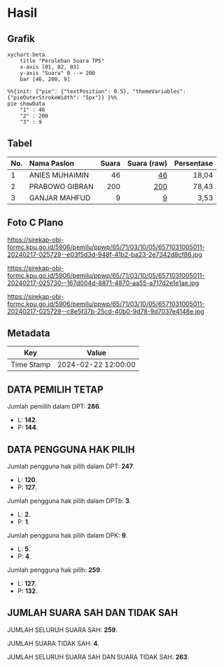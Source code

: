 # Hasil

## Grafik

```mermaid
xychart-beta
    title "Perolehan Suara TPS"
    x-axis [01, 02, 03]
    y-axis "Suara" 0 --> 200
    bar [46, 200, 9]
```

```mermaid
%%{init: {"pie": {"textPosition": 0.5}, "themeVariables": {"pieOuterStrokeWidth": "5px"}} }%%
pie showData
    "1" : 46
    "2" : 200
    "3" : 9
```

## Tabel

| No. | Nama Paslon    | Suara | Suara (raw) | Persentase |
|:--- |:-------------- | -----:| -----------:| ----------:|
| 1   | ANIES MUHAIMIN | 46    | [46][p-1]   | 18,04      |
| 2   | PRABOWO GIBRAN | 200   | [200][p-2]  | 78,43      |
| 3   | GANJAR MAHFUD  | 9     | [9][p-3]    | 3,53       |


[p-1]: https://github.com/gigit-pemilu/pemilu-2024-65-kalimantan-utara/blob/main/pilpres/hitung-suara/sub/65-kalimantan-utara/sub/71-kota-tarakan/sub/03-tarakan-timur/sub/1005-mamburungan/sub/011-tps/sub/paslon-1.txt
[p-2]: https://github.com/gigit-pemilu/pemilu-2024-65-kalimantan-utara/blob/main/pilpres/hitung-suara/sub/65-kalimantan-utara/sub/71-kota-tarakan/sub/03-tarakan-timur/sub/1005-mamburungan/sub/011-tps/sub/paslon-2.txt
[p-3]: https://github.com/gigit-pemilu/pemilu-2024-65-kalimantan-utara/blob/main/pilpres/hitung-suara/sub/65-kalimantan-utara/sub/71-kota-tarakan/sub/03-tarakan-timur/sub/1005-mamburungan/sub/011-tps/sub/paslon-3.txt

## Foto C Plano

https://sirekap-obj-formc.kpu.go.id/5906/pemilu/ppwp/65/71/03/10/05/6571031005011-20240217-025729--e03f5d3d-948f-41b2-ba23-2e7342d8cf86.jpg

https://sirekap-obj-formc.kpu.go.id/5906/pemilu/ppwp/65/71/03/10/05/6571031005011-20240217-025730--167d004d-8871-4870-aa55-a717d2e1e1ae.jpg

https://sirekap-obj-formc.kpu.go.id/5906/pemilu/ppwp/65/71/03/10/05/6571031005011-20240217-025729--c8e5f37b-25cd-40b0-9d78-9d7037e4148e.jpg


## Metadata

| Key        | Value               |
| ---------- | ------------------- |
| Time Stamp | 2024-02-22 12:00:00 |


## DATA PEMILIH TETAP

Jumlah pemilih dalam DPT: **286**.
 * L: **142**.
 * P: **144**.

## DATA PENGGUNA HAK PILIH

Jumlah pengguna hak pilih dalam DPT: **247**.
 * L: **120**.
 * P: **127**.

Jumlah pengguna hak pilih dalam DPTb: **3**.
 * L: **2**.
 * P: **1**.

Jumlah pengguna hak pilih dalam DPK: **9**.
 * L: **5**.
 * P: **4**.

Jumlah pengguna hak pilih: **259**.
 * L: **127**.
 * P: **132**.

## JUMLAH SUARA SAH DAN TIDAK SAH

JUMLAH SELURUH SUARA SAH: **259**.

JUMLAH SUARA TIDAK SAH: **4**.

JUMLAH SELURUH SUARA SAH DAN SUARA TIDAK SAH: **263**.


